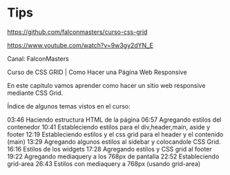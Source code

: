 # Tips

https://github.com/falconmasters/curso-css-grid

https://www.youtube.com/watch?v=9w3gy2dYN_E

Canal: FalconMasters

Curso de CSS GRID | Como Hacer una Página Web Responsive

En este capitulo vamos aprender como hacer un sitio web responsive mediante CSS Grid.

Índice de algunos temas vistos en el curso:

03:46
Haciendo estructura HTML de la página
06:57
Agregando estilos del contenedor
10:41
Estableciendo estilos para el div,header,main, aside y footer
12:19
Estableciendo estilos y el css grid para el header y el contenido (main)
13:29 Agregando algunos estilos al sidebar y colocandole CSS Grid.
16:16
Estilos de los widgets
17:28
Agregando estilos y CSS grid al footer
19:22
Agregando mediaquery a los 768px de pantalla
22:52
Estableciendo grid-area
26:43 Estilos con mediaquery a 768px (usando grid-area)

